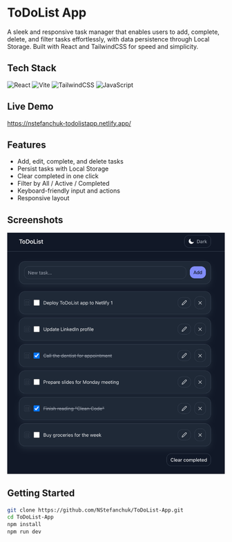 # ToDoList App

A sleek and responsive task manager that enables users to add, complete, delete, and filter tasks effortlessly, with data persistence through Local Storage. Built with React and TailwindCSS for speed and simplicity.

## Tech Stack

![React](https://img.shields.io/badge/-React-61DAFB?logo=react&logoColor=000&style=for-the-badge)
![Vite](https://img.shields.io/badge/-Vite-646CFF?logo=vite&logoColor=fff&style=for-the-badge)
![TailwindCSS](https://img.shields.io/badge/-TailwindCSS-38B2AC?logo=tailwind-css&logoColor=fff&style=for-the-badge)
![JavaScript](https://img.shields.io/badge/-JavaScript-F7DF1E?logo=javascript&logoColor=000&style=for-the-badge)

## Live Demo

https://nstefanchuk-todolistapp.netlify.app/

## Features

- Add, edit, complete, and delete tasks
- Persist tasks with Local Storage
- Clear completed in one click
- Filter by All / Active / Completed
- Keyboard-friendly input and actions
- Responsive layout

## Screenshots

<p align="center">
  <img src="./src/assets/todo-main.png" alt="Main view of the ToDo app" width="720"/>
</p>

## Getting Started

```bash
git clone https://github.com/NStefanchuk/ToDoList-App.git
cd ToDoList-App
npm install
npm run dev
```
